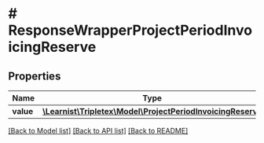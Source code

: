 # # ResponseWrapperProjectPeriodInvoicingReserve

## Properties

Name | Type | Description | Notes
------------ | ------------- | ------------- | -------------
**value** | [**\Learnist\Tripletex\Model\ProjectPeriodInvoicingReserve**](ProjectPeriodInvoicingReserve.md) |  | [optional]

[[Back to Model list]](../../README.md#models) [[Back to API list]](../../README.md#endpoints) [[Back to README]](../../README.md)
